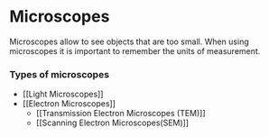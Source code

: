 # Microscopes

Microscopes allow to see objects that are too small. When using microscopes it is important to remember the units of measurement.

### Types of microscopes
- [[Light Microscopes]]
- [[Electron Microscopes]]
	- [[Transmission Electron Microscopes (TEM)]]
	- [[Scanning Electron Microscopes(SEM)]]